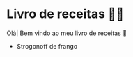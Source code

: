 # Livro de receitas :man_cook:

Olá| Bem vindo ao meu livro de receitas :wave:

- Strogonoff de frango

